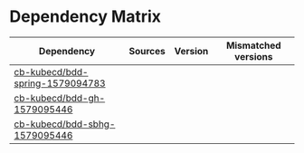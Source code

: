 # Dependency Matrix

Dependency | Sources | Version | Mismatched versions
---------- | ------- | ------- | -------------------
[cb-kubecd/bdd-spring-1579094783](https://github.com/cb-kubecd/bdd-spring-1579094783.git) |  | []() | 
[cb-kubecd/bdd-gh-1579095446](https://github.com/cb-kubecd/bdd-gh-1579095446.git) |  | []() | 
[cb-kubecd/bdd-sbhg-1579095446](https://github.com/cb-kubecd/bdd-sbhg-1579095446.git) |  | []() | 
